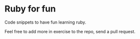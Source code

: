 # Ruby for fun

Code snippets to have fun learning ruby.

Feel free to add more in exercise to the repo, send a pull request.
